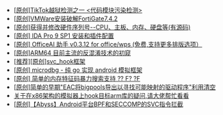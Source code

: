 + [[原创]TikTok越狱检测之一 <代码模块污染检测>](https://bbs.kanxue.com/thread-280914.htm)
+ [[原创]VMWare安装破解FortiGate7.4.2](https://bbs.kanxue.com/thread-284794.htm)
+ [[原创]获得并修改硬件序列号--CPU、主板、内存、硬盘等(有源码)](https://bbs.kanxue.com/thread-282756.htm)
+ [[原创] IDA Pro 9 SP1 安装和插件配置](https://bbs.kanxue.com/thread-285604.htm)
+ [[原创] OfficeAI 助手 v0.3.12 for office/wps (免费,支持更多排版选项）](https://bbs.kanxue.com/thread-283494.htm)
+ [[原创]ARM64 目前主流的反混淆技术的初窥](https://bbs.kanxue.com/thread-285567.htm)
+ [[推荐][原创]svc_hook框架](https://bbs.kanxue.com/thread-284713.htm)
+ [[原创] microdbg - 纯 go 实现 android 模拟框架](https://bbs.kanxue.com/thread-285377.htm)
+ [[原创] 简单的内存特征码暴力搜索支持 ?? F? ?F](https://bbs.kanxue.com/thread-284451.htm)
+ [[原创]简单的早期"EAC将bigpools导出以寻找可能映射的驱动程序"利用清空](https://bbs.kanxue.com/thread-285355.htm)
+ [关于在x86架构的模拟器上hook目标arm库的疑问,请大佬帮忙看看](https://bbs.kanxue.com/thread-281674.htm)
+ [[原创]【Abyss】Android平台BPF和SECCOMP的SVC指令拦截](https://bbs.kanxue.com/thread-285339.htm)
